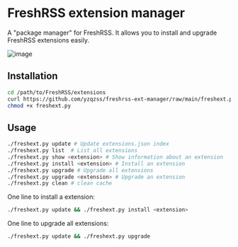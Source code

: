 # FreshRSS extension manager

A "package manager" for FreshRSS. It allows you to install and upgrade FreshRSS extensions easily.

![image](https://github.com/yzqzss/freshrss-ext-manager/assets/30341059/af6d4034-7358-4130-842e-6fbb755d145b)


## Installation

```bash
cd /path/to/FreshRSS/extensions
curl https://github.com/yzqzss/freshrss-ext-manager/raw/main/freshext.py -L -o freshext.py
chmod +x freshext.py
```

## Usage

```bash
./freshext.py update # Update extensions.json index
./freshext.py list  # List all extensions
./freshext.py show <extension> # Show information about an extension
./freshext.py install <extension> # Install an extension
./freshext.py upgrade # Upgrade all extensions
./freshext.py upgrade <extension> # Upgrade an extension
./freshext.py clean # clean cache
```

One line to install a extension:

```bash
./freshext.py update && ./freshext.py install <extension>
```

One line to upgrade all extensions:

```bash
./freshext.py update && ./freshext.py upgrade
```
